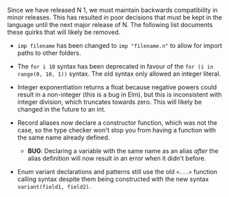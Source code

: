 Since we have released N 1,
we must maintain backwards compatibility
in minor releases.
This has resulted in poor decisions
that must be kept in the language
until the next major release of N.
The following list documents these quirks
that will likely be removed.

- `imp filename` has been changed to `imp "filename.n"`
to allow for import paths to other folders.

- The `for i 10` syntax has been deprecated
in favour of the `for (i in range(0, 10, 1))` syntax.
The old syntax only allowed an integer literal.

- Integer exponentiation returns a float
because negative powers could result in a non-integer
(this is a bug in Elm),
but this is inconsistent with integer division,
which truncates towards zero.
This will likely be changed in the future
to an int.

- Record aliases now declare a constructor function,
which was not the case,
so the type checker won't stop you from having a function
with the same name already defined.

  - **BUG**: Declaring a variable
  with the same name as an alias
  *after* the alias definition
  will now result in an error
  when it didn't before.

- Enum variant declarations and patterns
still use the old `<...>` function calling syntax
despite them being constructed
with the new syntax `variant(field1, field2)`.
